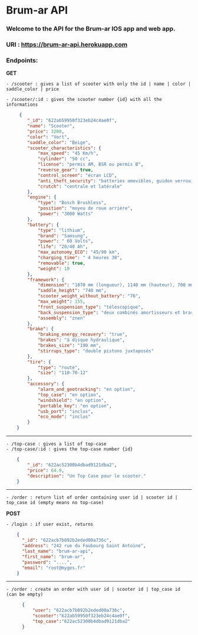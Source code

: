 # Brum-ar API
### Welcome to the API for the Brum-ar IOS app and web app.

### URI : https://brum-ar-api.herokuapp.com

### Endpoints:
**GET**

    - /scooter : gives a list of scooter with only the id | name | color | saddle_color | price

    - /scooter/:id : gives the scooter number {id} with all the informations
```json   
     {
        "_id": "622ab59950f323eb24c4ae0f",
        "name": "Scooter",
        "price": 3200,
        "color": "Vert",
        "saddle_color": "Beige",
        "scooter_characteristics": {
            "max_speed": "45 Km/h",
            "cylinder": "50 cc",
            "license": "permis AM, BSR ou permis B",
            "reverse_gear": true,
            "control_screen": "écran LCD",
            "anti_theft_security": "batteries amovibles, guidon verrouillable, alarme",
            "crutch": "centrale et latérale"
        },
        "engine": {
            "type": "Bosch Brushless",
            "position": "moyeu de roue arrière",
            "power": "3000 Watts"
        },
        "battery": {
            "type": "lithium",
            "brand": "Samsung",
            "power": " 60 Volts",
            "life": "20/40 Ah",
            "max_autonomy_ECO": "45/90 km",
            "charging_time": " 4 heures 30",
            "removable": true,
            "weight": 10
        },
        "framework": {
            "dimension": "1870 mm (longueur), 1140 mm (hauteur), 700 mm (largeur)",
            "saddle_height": "740 mm",
            "scooter_weight_without_battery": "76",
            "max_weight": 155,
            "front_suspension_type": "télescopique",
            "back_suspension_type": "deux combinés amortisseurs et bras oscillant",
            "assembly": "znen"
        },
        "brake": {
            "braking_energy_recovery": "true",
            "brakes": "à disque hydraulique",
            "brakes_size": "190 mm",
            "stirrups_type": "double pistons juxtaposés"
        },
        "tire": {
            "type": "route",
            "size": "110-70-12"
        },
        "accessory": {
            "alarm_and_geotracking": "en option",
            "top_case": "en option",
            "windshield": "en option",
            "portable_key": "en option",
            "usb_port": "inclus",
            "eco_mode": "inclus"
        }
    }
```
-----------------------------------------------------------
    - /top-case : gives a list of top-case 
    - /top-case/:id : gives the top-case number {id}
```json
    {
        "_id": "622ac52300b4dbad9121dba2",
        "price": 64.9,
        "description": "Un Top Case pour le scooter."
    }
```
-----------------------------------------------------------
    - /order : return list of order containing user id | scooter id | top_case id (empty means no top-case)

**POST**

    - /login : if user exist, returns
```json
    {
      "_id": "622acb7b892b2eded00a736c",
      "address": "242 rue du Faubourg Saint Antoine",
      "last_name": "brum-ar-api",
      "first_name": "brum-ar",
      "password": "....",
      "email": "root@myges.fr"
    }
```
-----------------------------------------------------------
    - /order : create an order with user id | scooter id | top_case id (can be empty)
```json
      {
          "user": "622acb7b892b2eded00a736c",
          "scooter":"622ab59950f323eb24c4ae0f",
          "top_case":"622ac52300b4dbad9121dba2"
      }
```